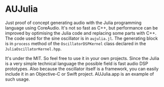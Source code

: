 # AUJulia
Just proof of concept generating audio with the Julia programming language using CoreAudio. It's not so fast as C++, but performance can be improved by optimising the Julia code and replacing some parts with C++. The code used for the sine oscillator is in ```aujulia.jl```. The generating block is in ```process``` method of the ```OscillatorDSPKernel``` class declared in the ```JuliaOscillatorKernel.hpp```.

It's under the MIT. So feel free to use it in your own projects. Since the Julia is a very simple technical language the possible field is fast audio DSP prototypes.
Also because the oscillator itself is a framework, you can easily include it in an Objective-C or Swift project. AUJulia.app is an example of such usage.
